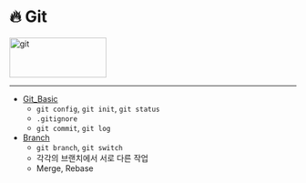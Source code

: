 # :fire: Git
<img src="https://git-scm.com/images/logo@2x.png" title="git" width="170px" height="70px"> 

---

- [Git_Basic](https://github.com/yongchoooon/TIL/blob/main/git/Git_Basic.md)
    - `git config`, `git init`, `git status`
    - `.gitignore`
    - `git commit`, `git log`
- [Branch](https://github.com/yongchoooon/TIL/blob/main/git/Branch.md)
    - `git branch`, `git switch`
    - 각각의 브랜치에서 서로 다른 작업
    - Merge, Rebase